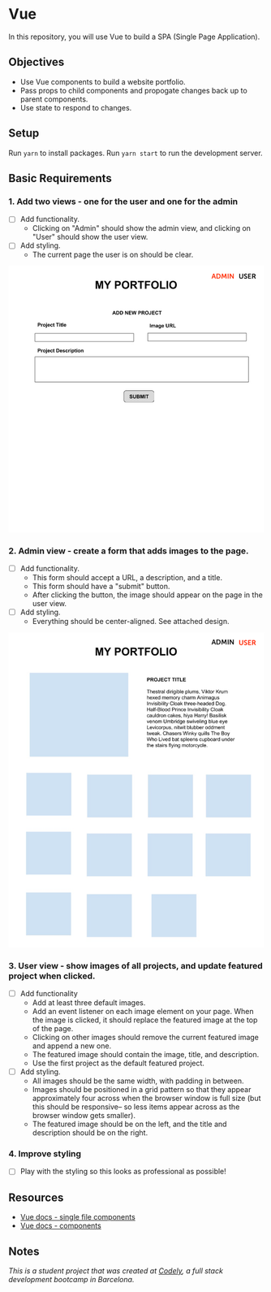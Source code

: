 # Vue

In this repository, you will use Vue to build a SPA (Single Page Application).

## Objectives

- Use Vue components to build a website portfolio.
- Pass props to child components and propogate changes back up to parent components.
- Use state to respond to changes.

## Setup

Run `yarn` to install packages.
Run `yarn start` to run the development server.

## Basic Requirements

### 1. Add two views - one for the user and one for the admin

- [ ] Add functionality.
  - Clicking on "Admin" should show the admin view, and clicking on "User" should show the user view.
- [ ] Add styling.
  - The current page the user is on should be clear.

![Admin View](support/admin_view.png)

### 2. Admin view - create a form that adds images to the page.

- [ ] Add functionality.
  - This form should accept a URL, a description, and a title.
  - This form should have a "submit" button.
  - After clicking the button, the image should appear on the page in the user view.
- [ ] Add styling.
  - Everything should be center-aligned. See attached design.

![User View](support/user_view.png)

### 3. User view - show images of all projects, and update featured project when clicked.

- [ ] Add functionality
  - Add at least three default images.
  - Add an event listener on each image element on your page. When the image is clicked, it should replace the featured image at the top of the page.
  - Clicking on other images should remove the current featured image and append a new one.
  - The featured image should contain the image, title, and description.
  - Use the first project as the default featured project.
- [ ] Add styling.
  - All images should be the same width, with padding in between.
  - Images should be positioned in a grid pattern so that they appear approximately four across when the browser window is full size (but this should be responsive– so less items appear across as the browser window gets smaller).
  - The featured image should be on the left, and the title and description should be on the right.

### 4. Improve styling

- [ ] Play with the styling so this looks as professional as possible!

## Resources

- [Vue docs - single file components](https://vuejs.org/v2/guide/single-file-components.html)
- [Vue docs - components](https://vuejs.org/v2/guide/components.html)

## Notes

_This is a student project that was created at [Codely](http://codely.tech), a full stack development bootcamp in Barcelona._
